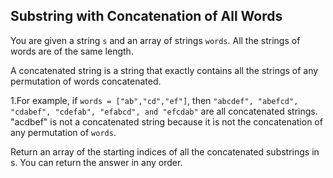 ## Substring with Concatenation of All Words

You are given a string `s` and an array of strings `words`. All the strings of words are of the same length.

A concatenated string is a string that exactly contains all the strings of any permutation of words concatenated.

  1.For example, if `words = ["ab","cd","ef"]`, then `"abcdef", "abefcd", "cdabef", "cdefab", "efabcd", and "efcdab"` are all concatenated strings. "acdbef" is not a concatenated string because it is not the concatenation of any permutation of `words`.

Return an array of the starting indices of all the concatenated substrings in s. You can return the answer in any order.
